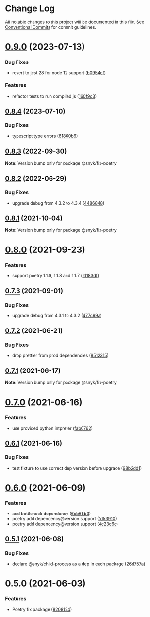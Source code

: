 # Change Log

All notable changes to this project will be documented in this file.
See [Conventional Commits](https://conventionalcommits.org) for commit guidelines.

# [0.9.0](https://github.com/snyk/python-fix/compare/@snyk/fix-poetry@0.8.4...@snyk/fix-poetry@0.9.0) (2023-07-13)

### Bug Fixes

- revert to jest 28 for node 12 support ([b0954cf](https://github.com/snyk/python-fix/commit/b0954cf2d22b73bdb87976da9633a61994c66019))

### Features

- refactor tests to run compiled js ([160f9c3](https://github.com/snyk/python-fix/commit/160f9c3b78095e02ff6479a75a1083898b1a097a))

## [0.8.4](https://github.com/snyk/python-fix/compare/@snyk/fix-poetry@0.8.3...@snyk/fix-poetry@0.8.4) (2023-07-10)

### Bug Fixes

- typescript type errors ([61860b6](https://github.com/snyk/python-fix/commit/61860b6a59a678f71c480fbb55c3dfe5556dcfc9))

## [0.8.3](https://github.com/snyk/python-fix/compare/@snyk/fix-poetry@0.8.2...@snyk/fix-poetry@0.8.3) (2022-09-30)

**Note:** Version bump only for package @snyk/fix-poetry

## [0.8.2](https://github.com/snyk/python-fix/compare/@snyk/fix-poetry@0.8.1...@snyk/fix-poetry@0.8.2) (2022-06-29)

### Bug Fixes

- upgrade debug from 4.3.2 to 4.3.4 ([4486848](https://github.com/snyk/python-fix/commit/4486848484ec746f8650ba0efa1e136cd2e231dc))

## [0.8.1](https://github.com/snyk/python-fix/compare/@snyk/fix-poetry@0.8.0...@snyk/fix-poetry@0.8.1) (2021-10-04)

**Note:** Version bump only for package @snyk/fix-poetry

# [0.8.0](https://github.com/snyk-tech-services/python-fix/compare/@snyk/fix-poetry@0.7.3...@snyk/fix-poetry@0.8.0) (2021-09-23)

### Features

- support poetry 1.1.9, 1.1.8 and 1.1.7 ([a1183df](https://github.com/snyk-tech-services/python-fix/commit/a1183df1e5cb801be2cb088ce5925d697a09f8f4))

## [0.7.3](https://github.com/snyk-tech-services/python-fix/compare/@snyk/fix-poetry@0.7.2...@snyk/fix-poetry@0.7.3) (2021-09-01)

### Bug Fixes

- upgrade debug from 4.3.1 to 4.3.2 ([477c99a](https://github.com/snyk-tech-services/python-fix/commit/477c99ac12e3de911274ad0ad2fc55d439f390c2))

## [0.7.2](https://github.com/snyk-tech-services/python-fix/compare/@snyk/fix-poetry@0.7.1...@snyk/fix-poetry@0.7.2) (2021-06-21)

### Bug Fixes

- drop prettier from prod dependencies ([8512315](https://github.com/snyk-tech-services/python-fix/commit/851231564d7c67d5049a11c109e8d25d12c01a77))

## [0.7.1](https://github.com/snyk-tech-services/python-fix/compare/@snyk/fix-poetry@0.7.0...@snyk/fix-poetry@0.7.1) (2021-06-17)

**Note:** Version bump only for package @snyk/fix-poetry

# [0.7.0](https://github.com/snyk-tech-services/python-fix/compare/@snyk/fix-poetry@0.6.1...@snyk/fix-poetry@0.7.0) (2021-06-16)

### Features

- use provided python intpreter ([fab6762](https://github.com/snyk-tech-services/python-fix/commit/fab676214bb5391d99d9b61ef32be50c214b0d39))

## [0.6.1](https://github.com/snyk-tech-services/python-fix/compare/@snyk/fix-poetry@0.6.0...@snyk/fix-poetry@0.6.1) (2021-06-16)

### Bug Fixes

- test fixture to use correct dep version before upgrade ([98b2dd1](https://github.com/snyk-tech-services/python-fix/commit/98b2dd15796dc55d82130c202c5b8b0403c2bdc3))

# [0.6.0](https://github.com/snyk-tech-services/python-fix/compare/@snyk/fix-poetry@0.5.1...@snyk/fix-poetry@0.6.0) (2021-06-09)

### Features

- add bottleneck dependency ([6cb65b3](https://github.com/snyk-tech-services/python-fix/commit/6cb65b32abb90779845dbf29d707bf390151ae44))
- poetry add dependency@version support ([1d53910](https://github.com/snyk-tech-services/python-fix/commit/1d539105f138981b16aae02d1c25f660148e959a))
- poetry add dependency@version support ([4c23c6c](https://github.com/snyk-tech-services/python-fix/commit/4c23c6c0266629e222c66989468a467166c3c474))

## [0.5.1](https://github.com/snyk-tech-services/python-fix/compare/@snyk/fix-poetry@0.5.0...@snyk/fix-poetry@0.5.1) (2021-06-08)

### Bug Fixes

- declare @snyk/child-process as a dep in each package ([26d757a](https://github.com/snyk-tech-services/python-fix/commit/26d757a52b433b86ac38af67d135b9beb8326cf4))

# 0.5.0 (2021-06-03)

### Features

- Poetry fix package ([8208124](https://github.com/snyk-tech-services/python-fix/commit/820812414e8ec87d305ba0efabc0114db39a8c75))
